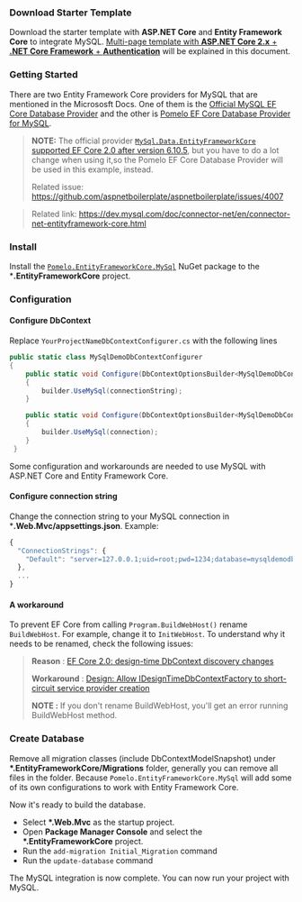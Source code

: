 
### Download Starter Template

Download the starter template with **ASP.NET Core** and **Entity Framework Core** to integrate MySQL. 
[Multi-page template with **ASP.NET Core 2.x** + **.NET Core Framework** + **Authentication**](https://aspnetboilerplate.com/Templates) 
will be explained in this document.

### Getting Started

There are two Entity Framework Core providers for MySQL that are mentioned in the Micrososft Docs. One of them is the
[Official MySQL EF Core Database Provider](https://docs.microsoft.com/en-us/ef/core/providers/mysql/) and the
other is [Pomelo EF Core Database Provider for MySQL](https://docs.microsoft.com/en-us/ef/core/providers/pomelo/).

> **NOTE:** The official provider [`MySql.Data.EntityFrameworkCore`](https://www.nuget.org/packages/MySql.Data.EntityFrameworkCore) [supported EF Core 2.0 after version 6.10.5](https://dev.mysql.com/doc/connector-net/en/connector-net-entityframework-core.html), but you have to do a lot change when using it,so the Pomelo EF Core Database Provider will be used in this example, instead.
> 
> Related issue: https://github.com/aspnetboilerplate/aspnetboilerplate/issues/4007

> Related link:  https://dev.mysql.com/doc/connector-net/en/connector-net-entityframework-core.html

### Install 

Install the [`Pomelo.EntityFrameworkCore.MySql`](https://www.nuget.org/packages/Pomelo.EntityFrameworkCore.MySql/) NuGet package to the ***.EntityFrameworkCore** project. 

### Configuration

#### Configure DbContext 

Replace `YourProjectNameDbContextConfigurer.cs` with the following lines

```c#
public static class MySqlDemoDbContextConfigurer
{
    public static void Configure(DbContextOptionsBuilder<MySqlDemoDbContext> builder, string connectionString)
    {
        builder.UseMySql(connectionString);
    }

    public static void Configure(DbContextOptionsBuilder<MySqlDemoDbContext> builder, DbConnection connection)
    {
        builder.UseMySql(connection);
    }
 }
 ```

Some configuration and workarounds are needed to use MySQL with ASP.NET Core and Entity Framework Core. 

#### Configure connection string 

Change the connection string to your MySQL connection in ***.Web.Mvc/appsettings.json**. Example:

```js
{
  "ConnectionStrings": {
    "Default": "server=127.0.0.1;uid=root;pwd=1234;database=mysqldemodb"
  },
  ...
}

```

#### A workaround

To prevent EF Core from calling `Program.BuildWebHost()` rename `BuildWebHost`. For example, change it to `InitWebHost`. 
To understand why it needs to be renamed, check the following issues:

> **Reason** : [EF Core 2.0: design-time DbContext discovery changes](https://github.com/aspnet/EntityFrameworkCore/issues/9033)
> 
> **Workaround** : [Design: Allow IDesignTimeDbContextFactory to short-circuit service provider creation](https://github.com/aspnet/EntityFrameworkCore/issues/9076#issuecomment-313278753)
>
> **NOTE :** If you don't rename BuildWebHost, you'll get an error running BuildWebHost method.

### Create Database

Remove all migration classes (include DbContextModelSnapshot) under **\*.EntityFrameworkCore/Migrations** folder, generally you can remove all files in the folder.
Because `Pomelo.EntityFrameworkCore.MySql` will add some of its own configurations to work with Entity Framework Core.

Now it's ready to build the database.

- Select **\*.Web.Mvc** as the startup project.
- Open **Package Manager Console** and select the **\*.EntityFrameworkCore** project.
- Run the `add-migration Initial_Migration` command
- Run the `update-database` command

The MySQL integration is now complete. You can now run your project with MySQL. 

